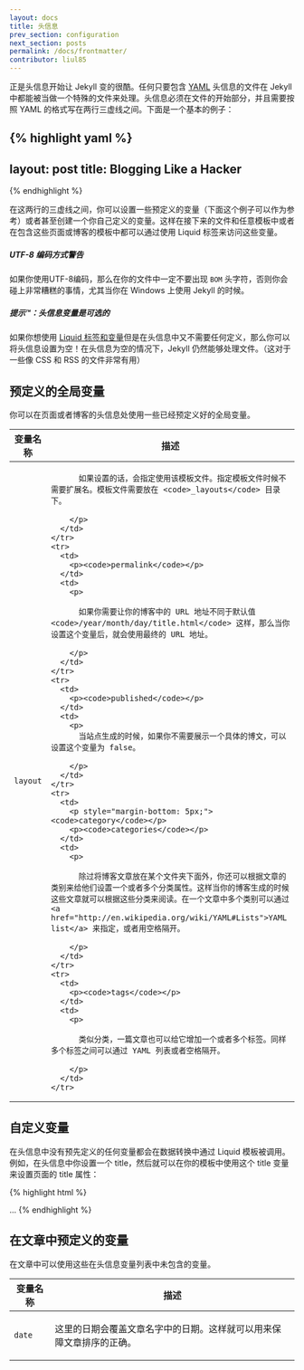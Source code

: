 ```yaml
---
layout: docs
title: 头信息 
prev_section: configuration
next_section: posts
permalink: /docs/frontmatter/
contributor: liul85
---
```


正是头信息开始让 Jekyll 变的很酷。任何只要包含 [YAML](http://yaml.org/) 头信息的文件在 Jekyll 中都能被当做一个特殊的文件来处理。头信息必须在文件的开始部分，并且需要按照 YAML 的格式写在两行三虚线之间。下面是一个基本的例子：

{% highlight yaml %}
---
layout: post
title: Blogging Like a Hacker
---
{% endhighlight %}

在这两行的三虚线之间，你可以设置一些预定义的变量（下面这个例子可以作为参考）或者甚至创建一个你自己定义的变量。这样在接下来的文件和任意模板中或者在包含这些页面或博客的模板中都可以通过使用 Liquid 标签来访问这些变量。

<div class="note warning">
  <h5>UTF-8 编码方式警告</h5>
  <p>
    如果你使用UTF-8编码，那么在你的文件中一定不要出现 <code>BOM</code> 头字符，否则你会碰上非常糟糕的事情，尤其当你在 Windows 上使用 Jekyll 的时候。
  </p>
</div>

<div class="note">
  <h5>提示™：头信息变量是可选的</h5>
  <p>
    如果你想使用 <a href="../variables/">Liquid 标签和变量</a>但是在头信息中又不需要任何定义，那么你可以将头信息设置为空！在头信息为空的情况下，Jekyll 仍然能够处理文件。（这对于一些像 CSS 和 RSS 的文件非常有用）
  </p>
</div>

## 预定义的全局变量

你可以在页面或者博客的头信息处使用一些已经预定义好的全局变量。

<div class="mobile-side-scroller">
<table>
  <thead>
    <tr>
      <th>变量名称</th>
      <th>描述</th>
    </tr>
  </thead>
  <tbody>
    <tr>
      <td>
        <p><code>layout</code></p>
      </td>
      <td>
        <p>

          如果设置的话，会指定使用该模板文件。指定模板文件时候不需要扩展名。模板文件需要放在 <code>_layouts</code> 目录下。

        </p>
      </td>
    </tr>
    <tr>
      <td>
        <p><code>permalink</code></p>
      </td>
      <td>
        <p>

          如果你需要让你的博客中的 URL 地址不同于默认值 <code>/year/month/day/title.html</code> 这样，那么当你设置这个变量后，就会使用最终的 URL 地址。

        </p>
      </td>
    </tr>
    <tr>
      <td>
        <p><code>published</code></p>
      </td>
      <td>
        <p>
          当站点生成的时候，如果你不需要展示一个具体的博文，可以设置这个变量为 false。

        </p>
      </td>
    </tr>
    <tr>
      <td>
        <p style="margin-bottom: 5px;"><code>category</code></p>
        <p><code>categories</code></p>
      </td>
      <td>
        <p>

          除过将博客文章放在某个文件夹下面外，你还可以根据文章的类别来给他们设置一个或者多个分类属性。这样当你的博客生成的时候这些文章就可以根据这些分类来阅读。在一个文章中多个类别可以通过 <a href="http://en.wikipedia.org/wiki/YAML#Lists">YAML list</a> 来指定，或者用空格隔开。

        </p>
      </td>
    </tr>
    <tr>
      <td>
        <p><code>tags</code></p>
      </td>
      <td>
        <p>

          类似分类，一篇文章也可以给它增加一个或者多个标签。同样多个标签之间可以通过 YAML 列表或者空格隔开。

        </p>
      </td>
    </tr>
  </tbody>
</table>
</div>


## 自定义变量

在头信息中没有预先定义的任何变量都会在数据转换中通过 Liquid 模板被调用。例如，在头信息中你设置一个 title，然后就可以在你的模板中使用这个 title 变量来设置页面的 title 属性：

{% highlight html %}
<!DOCTYPE HTML>
<html>
  <head>
    <title>{% raw %}{{ page.title }}{% endraw %}</title>
  </head>
  <body>
    ...
{% endhighlight %}

## 在文章中预定义的变量

在文章中可以使用这些在头信息变量列表中未包含的变量。

<div class="mobile-side-scroller">
<table>
  <thead>
    <tr>
      <th>变量名称</th>
      <th>描述</th>
    </tr>
  </thead>
  <tbody>
    <tr>
      <td>
        <p><code>date</code></p>
      </td>
      <td>
        <p>
          这里的日期会覆盖文章名字中的日期。这样就可以用来保障文章排序的正确。
        </p>
      </td>
    </tr>
  </tbody>
</table>
</div>
